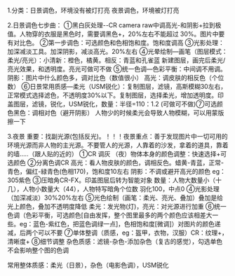 1.分类：日景调色，环境没有被灯打亮
              夜景调色，环境被灯打亮 

2.日景调色七步曲：
   ①黑白灰处理--CR
      camera raw中调高光-和阴影+拉到极值。人物穿的衣服是黑色时，需要调黑色+，20%左右不能超过       30%。图片中要有对比色。
   ②第一步调色：可选颜色和色相饱和度。饱和度调高
   ③光影处理：加深减淡工具。加深阴影，减淡高光。20%左右
   ④光晕绘制—画笔（图层模式：柔光/亮光）：小清新：橙色，橘黄。相反：青蓝和孔雀蓝
       新建图层，画完后柔光/亮光效果，和透明度。亮光可做可不做
   ⑤统一色调—色彩平衡：中间调不用调。
                                           阴影：图片中什么颜色多，调对比色（数值很小）
                                           高光：调皮肤的相反色（个位数）
   ⑥日景常用质感—柔光（USM锐化）：复制图层，滤镜，高斯模糊30左右，正常模式选择滤色，不透明度30%以下。复制图层，选择柔光，增加透明度。印盖图层，滤镜，锐化，USM锐化，数量：半径=110：1.2
   (可做可不做)⑦可选颜色黑色：调相对色（避开阴影）
人物少的时候柔光会导致人物模糊，可以用蒙版擦一下

3.夜景
   重要：找副光源(包括反光)。！！！夜景重点：善于发现图片中一切可用的环境光源而非人物的主光源。不要管人的光源，人靠着的沙发，拿着的道具，靠着的墙…..（跟人贴的近的）
   ①CR 调灰
   （夜）物体本身的颜色调整：快速选择+可选颜色
   ②分离色调CR
       高光：看人物皮肤的颜色，调相反色。蜡黄-青蓝，正常-青色，偏红-緑青色(色相170)，饱和度10左右
       阴影：不调或避开高光的颜色 eg：305紫色
   ③压暗角CR-FX。印盖图层后转为智能对象
       数量：人物大数量小（十几），人物小数量大（44），人物特写暗角个位数
      羽化100，中点0
   ④光影处理（加深减淡）30%20%左右
   ⑤光色绘制（画笔：柔光、亮光、叠加）叠加是给光上颜色，叠加不透明度降低
       柔光：发光物(灯)，亮光：对光源进行加重
   ⑥统一色调（色彩平衡，可选颜色[自由发挥，整个图里最多的两个颜色应该相差大一些。eg：蓝色-紫红色，把蓝色调绿一点]，色相饱和度[微调]）对图片的颜色递减，后两个可以不要
   ⑦单体整调（质感，eg：盔甲，衣物，汉服）CR：纹理+，清晰度+
   ⑧细节调整
      杂色质感：滤镜-杂色-添加杂色（复古的感觉），勾选单色不会影响整个图的色调

常用整体质感：柔光（日景），杂色（电影色调），USM锐化
       
       